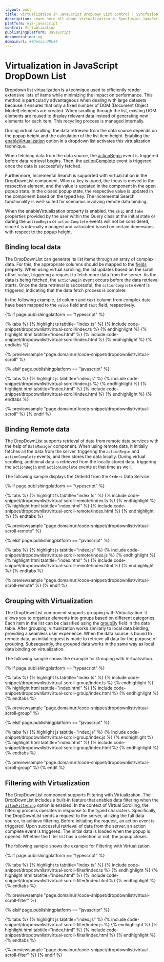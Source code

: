 ```yaml
---
layout: post
title: Virtualization in JavaScript DropDown List control | Syncfusion
description: Learn here all about Virtualization in Syncfusion JavaScript DropDown List control of Syncfusion Essential JS 2 and more.
platform: ej2-javascript
control: Virtualization 
publishingplatform: JavaScript
documentation: ug
domainurl: ##DomainURL##
---
```


# Virtualization in JavaScript DropDown List

Dropdown list virtualization is a technique used to efficiently render extensive lists of items while minimizing the impact on performance. This method is particularly advantageous when dealing with large datasets because it ensures that only a fixed number of DOM (Document Object Model) elements are created. When scrolling through the list, existing DOM elements are reused to display relevant data instead of generating new elements for each item. This recycling process is managed internally.
 
During virtual scrolling, the data retrieved from the data source depends on the popup height and the calculation of the list item height. Enabling the [enableVirtualization](../api/drop-down-list/#enableVirtualization) option in a dropdown list activates this virtualization technique. 
 
When fetching data from the data source, the [actionBegin](../api/drop-down-list/#actionbegin) event is triggered before data retrieval begins. Then, the [actionComplete](../api/drop-down-list/#actioncomplete) event is triggered once the data is successfully fetched.

Furthermore, Incremental Search is supported with virtualization in the DropDownList component. When a key is typed, the focus is moved to the respective element, and the value is updated in the component in the open popup state. In the closed popup state, the respective value is updated in the component based on the typed key. The Incremental Search functionality is well-suited for scenarios involving remote data binding.

When the enableVirtualization property is enabled, the `skip` and `take` properties provided by the user within the Query class at the initial state or during the `actionBegin` or `actionComplete` events will not be considered, since it is internally managed and calculated based on certain dimensions with respect to the popup height.

## Binding local data

The DropDownList can generate its list items through an array of complex data. For this, the appropriate columns should be mapped to the [fields](../api/drop-down-list/#fields) property. When using virtual scrolling, the list updates based on the scroll offset value, triggering a request to fetch more data from the server. As the data is being fetched, the `actionBegin` event occurs before the data retrieval starts. Once the data retrieval is successful, the `actionComplete` event is triggered, indicating that the data fetch process is complete.

In the following example, `id` column and `text` column from complex data have been mapped to the `value` field and `text` field, respectively.

{% if page.publishingplatform == "typescript" %}

 {% tabs %}
{% highlight ts tabtitle="index.ts" %}
{% include code-snippet/dropdownlist/virtual-scroll/index.ts %}
{% endhighlight %}
{% highlight html tabtitle="index.html" %}
{% include code-snippet/dropdownlist/virtual-scroll/index.html %}
{% endhighlight %}
{% endtabs %}
        
{% previewsample "page.domainurl/code-snippet/dropdownlist/virtual-scroll" %}

{% elsif page.publishingplatform == "javascript" %}

{% tabs %}
{% highlight js tabtitle="index.js" %}
{% include code-snippet/dropdownlist/virtual-scroll/index.js %}
{% endhighlight %}
{% highlight html tabtitle="index.html" %}
{% include code-snippet/dropdownlist/virtual-scroll/index.html %}
{% endhighlight %}
{% endtabs %}

{% previewsample "page.domainurl/code-snippet/dropdownlist/virtual-scroll" %}
{% endif %}


## Binding Remote data

The DropDownList supports retrieval of data from remote data services with the help of `DataManager` component. When using remote data, it initially fetches all the data from the server, triggering the `actionBegin` and `actionComplete` events, and then stores the data locally. During virtual scrolling, additional data is retrieved from the locally stored data, triggering the `actionBegin` and `actionComplete` events at that time as well.

The following sample displays the OrderId from the `Orders` Data Service.

{% if page.publishingplatform == "typescript" %}

 {% tabs %}
{% highlight ts tabtitle="index.ts" %}
{% include code-snippet/dropdownlist/virtual-scroll-remote/index.ts %}
{% endhighlight %}
{% highlight html tabtitle="index.html" %}
{% include code-snippet/dropdownlist/virtual-scroll-remote/index.html %}
{% endhighlight %}
{% endtabs %}
        
{% previewsample "page.domainurl/code-snippet/dropdownlist/virtual-scroll-remote" %}

{% elsif page.publishingplatform == "javascript" %}

{% tabs %}
{% highlight js tabtitle="index.js" %}
{% include code-snippet/dropdownlist/virtual-scroll-remote/index.js %}
{% endhighlight %}
{% highlight html tabtitle="index.html" %}
{% include code-snippet/dropdownlist/virtual-scroll-remote/index.html %}
{% endhighlight %}
{% endtabs %}

{% previewsample "page.domainurl/code-snippet/dropdownlist/virtual-scroll-remote" %}
{% endif %}

## Grouping with Virtualization

The DropDownList component supports grouping with Virtualization. It allows you to organize elements into groups based on different categories. Each item in the list can be classified using the [groupBy](../api/drop-down-list/#fields) field in the data table. After grouping, virtualization works similarly to local data binding, providing a seamless user experience. When the data source is bound to remote data, an initial request is made to retrieve all data for the purpose of grouping. Subsequently, the grouped data works in the same way as local data binding on virtualization. 

The following sample shows the example for Grouping with Virtualization. 

{% if page.publishingplatform == "typescript" %}

 {% tabs %}
{% highlight ts tabtitle="index.ts" %}
{% include code-snippet/dropdownlist/virtual-scroll-group/index.ts %}
{% endhighlight %}
{% highlight html tabtitle="index.html" %}
{% include code-snippet/dropdownlist/virtual-scroll-group/index.html %}
{% endhighlight %}
{% endtabs %}
        
{% previewsample "page.domainurl/code-snippet/dropdownlist/virtual-scroll-group" %}

{% elsif page.publishingplatform == "javascript" %}

{% tabs %}
{% highlight js tabtitle="index.js" %}
{% include code-snippet/dropdownlist/virtual-scroll-group/index.js %}
{% endhighlight %}
{% highlight html tabtitle="index.html" %}
{% include code-snippet/dropdownlist/virtual-scroll-group/index.html %}
{% endhighlight %}
{% endtabs %}

{% previewsample "page.domainurl/code-snippet/dropdownlist/virtual-scroll-group" %}
{% endif %}

## Filtering with Virtualization

The DropDownList component supports Filtering with Virtualization. The DropDownList includes a built-in feature that enables data filtering when the [`allowFiltering`](../api/drop-down-list/#allowfiltering) option is enabled. In the context of Virtual Scrolling, the filtering process operates in response to the typed characters. Specifically, the DropDownList sends a request to the server, utilizing the full data source, to achieve filtering. Before initiating the request, an action event is triggered. Upon successful retrieval of data from the server, an action complete event is triggered. The initial data is loaded when the popup is opened. Whether the filter list has a selection or not, the popup closes.

The following sample shows the example for Filtering with Virtualization.

{% if page.publishingplatform == "typescript" %}

 {% tabs %}
{% highlight ts tabtitle="index.ts" %}
{% include code-snippet/dropdownlist/virtual-scroll-filter/index.ts %}
{% endhighlight %}
{% highlight html tabtitle="index.html" %}
{% include code-snippet/dropdownlist/virtual-scroll-filter/index.html %}
{% endhighlight %}
{% endtabs %}
        
{% previewsample "page.domainurl/code-snippet/dropdownlist/virtual-scroll-filter" %}

{% elsif page.publishingplatform == "javascript" %}

{% tabs %}
{% highlight js tabtitle="index.js" %}
{% include code-snippet/dropdownlist/virtual-scroll-filter/index.js %}
{% endhighlight %}
{% highlight html tabtitle="index.html" %}
{% include code-snippet/dropdownlist/virtual-scroll-filter/index.html %}
{% endhighlight %}
{% endtabs %}

{% previewsample "page.domainurl/code-snippet/dropdownlist/virtual-scroll-filter" %}
{% endif %}
